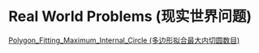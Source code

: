 # Real World Problems (现实世界问题)

[Polygon_Fitting_Maximum_Internal_Circle (多边形拟合最大内切圆数目)](./Polygon_Fitting_Maximum_Internal_Circle/)
